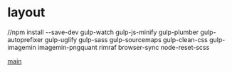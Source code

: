 # layout


//npm install --save-dev gulp-watch gulp-js-minify gulp-plumber gulp-autoprefixer gulp-uglify gulp-sass gulp-sourcemaps gulp-clean-css gulp-imagemin imagemin-pngquant rimraf browser-sync node-reset-scss

[main](https://rawgit.com/Vit05/layout/true-a/public/true-a/index.html)
